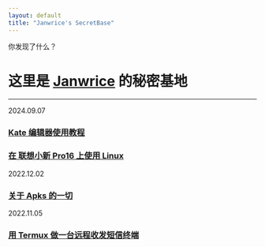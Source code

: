 ```yaml
---
layout: default
title: "Janwrice's SecretBase"
---
```

你发现了什么？
# 这里是 [**Janwrice**](https://janwrice.github.io) 的秘密基地
---

<!--      _            _      __      _          -->
<!--     (_)___ _ ___ | | /| / /____ (_)____ ___ -->
<!--    / // _ `// _ \| |/ |/ // __// // __// -_)-->
<!-- __/ / \_,_//_//_/|__/|__//_/  /_/ \__/ \__/ -->
<!--|___/                                        -->

2024.09.07
### [**Kate 编辑器使用教程**](https://linux.do/t/topic/199225/8)
### [**在 联想小新 Pro16 上使用 Linux**](https://linux.do/t/topic/199149/26)
2022.12.02
### [**关于 Apks 的一切**](https://www.bilibili.com/video/BV1Xe4y1M7v9)
2022.11.05
### [**用 Termux 做一台远程收发短信终端**](https://www.bilibili.com/video/BV1vg411B7bQ)
